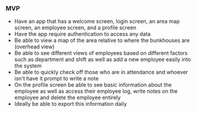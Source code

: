 ### MVP 
- Have an app that has a welcome screen, login screen, an area map screen, an employee screen, and a profile screen
- Have the app require authentication to access any data
- Be able to view a map of the area relative to where the bunkhouses are (overhead view)
- Be able to see different views of employees based on different factors such as department and shift as well as add a new employee easily into the system
- Be able to quickly check off those who are in attendance and whoever isn't have it prompt to write a note
- On the profile screen be able to see basic information about the employee as well as access their employee log, write notes on the employee and delete the employee entirely
- Ideally be able to export this information daily